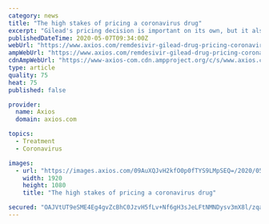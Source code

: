 ```yaml
---
category: news
title: "The high stakes of pricing a coronavirus drug"
excerpt: "Gilead's pricing decision is important on its own, but it also will set the bar for how all coronavirus treatments that come after remdesivir will be priced. Where it stands: Gilead CEO Daniel O'Day has punted all questions related to remdesivir's price thus far."
publishedDateTime: 2020-05-07T09:34:00Z
webUrl: "https://www.axios.com/remdesivir-gilead-drug-pricing-coronavirus-dc25472c-6c0f-4476-8858-41466ddeabce.html"
ampWebUrl: "https://www.axios.com/remdesivir-gilead-drug-pricing-coronavirus-dc25472c-6c0f-4476-8858-41466ddeabce.html"
cdnAmpWebUrl: "https://www-axios-com.cdn.ampproject.org/c/s/www.axios.com/remdesivir-gilead-drug-pricing-coronavirus-dc25472c-6c0f-4476-8858-41466ddeabce.html"
type: article
quality: 75
heat: 75
published: false

provider:
  name: Axios
  domain: axios.com

topics:
  - Treatment
  - Coronavirus

images:
  - url: "https://images.axios.com/09AuXQJvH2kfO0p0fTYS9LMpSEQ=/2020/05/06/1588783132926.jpg"
    width: 1920
    height: 1080
    title: "The high stakes of pricing a coronavirus drug"

secured: "OAJVtUT9eSME4Eg4gvZcBhC0JzvH5fLv+Nf6gH3sJeLFtNMNDysv3mX8l/zqa6/0/bldWCxn2g42Flsca2F/B0pzyGC/nfncOwRIJSAbDvvSNoYHS1+nTOSdNiLBJUl8n2EDpCd0M/tnipfYNgmvI3c8Vc1zul0mn4MbbdzimpkZARJxGb7PuXQsBlIAD62CJu/OkH1QlD+4ped847/147nn+46qX9wpPzw2ggBs4INngGXXC+1ZWJndwObGVXZhVxy/WwQcDYp+0emQ5Xkp3M+d5OWHMiiYL4kK0HeqfbgI0cZyaH9Yv/CwDNIWXIMR;UKw7kumNWm1b5yIsCY/AyA=="
---
```


